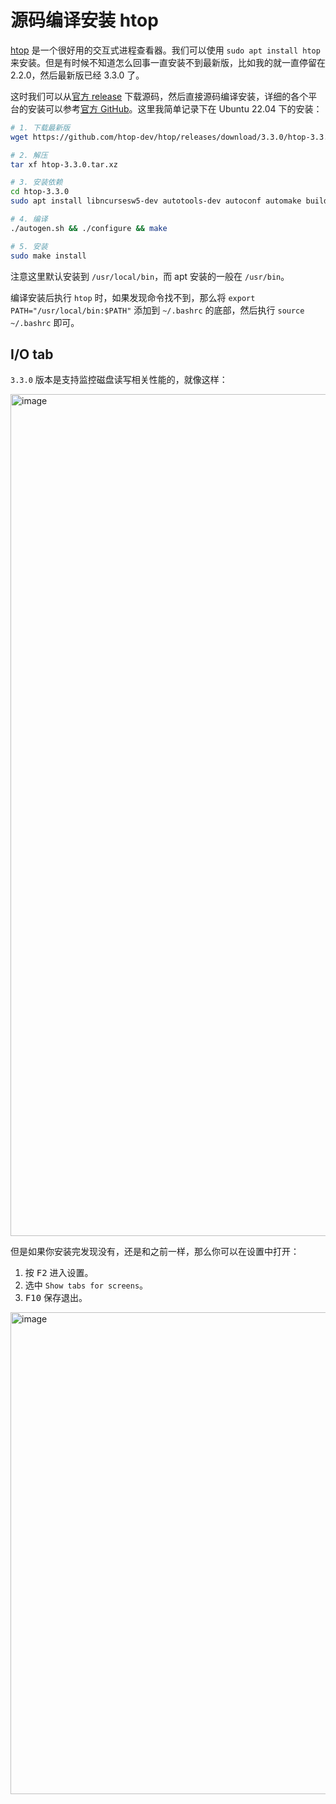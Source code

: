 # 源码编译安装 htop

[htop](https://htop.dev/index.html) 是一个很好用的交互式进程查看器。我们可以使用 `sudo apt install htop` 来安装。但是有时候不知道怎么回事一直安装不到最新版，比如我的就一直停留在 2.2.0，然后最新版已经 3.3.0 了。

这时我们可以从[官方 release](https://github.com/htop-dev/htop/releases) 下载源码，然后直接源码编译安装，详细的各个平台的安装可以参考[官方 GitHub](https://github.com/htop-dev/htop)。这里我简单记录下在 Ubuntu 22.04 下的安装：

```bash
# 1. 下载最新版
wget https://github.com/htop-dev/htop/releases/download/3.3.0/htop-3.3.0.tar.xz

# 2. 解压
tar xf htop-3.3.0.tar.xz

# 3. 安装依赖
cd htop-3.3.0
sudo apt install libncursesw5-dev autotools-dev autoconf automake build-essential

# 4. 编译
./autogen.sh && ./configure && make

# 5. 安装
sudo make install
```

注意这里默认安装到 `/usr/local/bin`，而 apt 安装的一般在 `/usr/bin`。

编译安装后执行 `htop` 时，如果发现命令找不到，那么将 `export PATH="/usr/local/bin:$PATH"` 添加到 `~/.bashrc` 的底部，然后执行 `source ~/.bashrc` 即可。

## I/O tab

`3.3.0` 版本是支持监控磁盘读写相关性能的，就像这样：

<img width="1347" alt="image" src="https://github.com/user-attachments/assets/d2af0d33-42ea-4ef6-9818-444deeba54be" />

但是如果你安装完发现没有，还是和之前一样，那么你可以在设置中打开：

1. 按 <kbd>F2</kbd> 进入设置。
2. 选中 `Show tabs for screens`。
3. <kbd>F10</kbd> 保存退出。

<img width="771" alt="image" src="https://github.com/user-attachments/assets/f47dfa8d-e4f5-4cb4-9e00-a833b210b262" />

